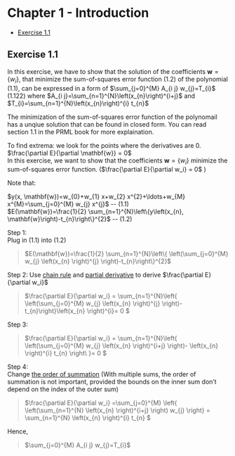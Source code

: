 # Chapter 1 - Introduction
* [Exercise 1.1](##-exercise-1.1)
## Exercise 1.1
In this exercise, we have to show that the solution of the coefficients $\mathbf{w}=\left\{w_{i}\right\}$, that minimize the sum-of-squares error function (1.2) of the polynomial (1.1), can be expressed in a form of $\sum_{j=0}^{M} A_{i j} w_{j}=T_{i}$ (1.122)  where   $A_{i j}=\sum_{n=1}^{N}\left(x_{n}\right)^{i+j}$ and $T_{i}=\sum_{n=1}^{N}\left(x_{n}\right)^{i} t_{n}$        

The minimization of the sum-of-squares error function of the polynomail has a unqiue solution that can be found in closed form.  You can read section 1.1 in the  PRML book for more explaination.         

To find extrema: we look for the points where the derivatives are 0.     
$\frac{\partial E}{\partial \mathbf{w}} = 0$           
  In this exercise, we want to show that the coefficients $\mathbf{w}=\left\{w_{i}\right\}$ minimize the sum-of-squares error function. ($\frac{\partial E}{\partial w_i} = 0$ )             
            
Note that:     

$y(x, \mathbf{w})=w_{0}+w_{1} x+w_{2} x^{2}+\ldots+w_{M} x^{M}=\sum_{j=0}^{M} w_{j} x^{j}$ -- (1.1)     
$E(\mathbf{w})=\frac{1}{2} \sum_{n=1}^{N}\left\{y\left(x_{n}, \mathbf{w}\right)-t_{n}\right\}^{2}$ -- (1.2)         



Step 1:           
Plug in (1.1) into (1.2)      
> $E(\mathbf{w})=\frac{1}{2} \sum_{n=1}^{N}\left\{ \left(\sum_{j=0}^{M} w_{j} \left(x_{n}  \right)^{j}  \right)-t_{n}\right\}^{2}$      

Step 2: 
Use [chain rule](https://www.khanacademy.org/math/differential-calculus/dc-chain) and [partial derivative](https://www.khanacademy.org/math/multivariable-calculus/multivariable-derivatives/partial-derivative-and-gradient-articles/a/introduction-to-partial-derivatives) to derive $\frac{\partial E}{\partial w_i}$       
                          
> $\frac{\partial E}{\partial w_i} = \sum_{n=1}^{N}\left\{ \left(\sum_{j=0}^{M} w_{j} \left(x_{n}  \right)^{j}  \right)-t_{n}\right\}\left(x_{n}  \right)^{i}= 0 $ 

Step 3:            
                          
> $\frac{\partial E}{\partial w_i} = \sum_{n=1}^{N}\left\{ \left(\sum_{j=0}^{M} w_{j} \left(x_{n}  \right)^{i+j}  \right)- \left(x_{n}  \right)^{i} t_{n}  \right\ }= 0 $ 

Step 4:               
Change [the order of summation](https://en.wikipedia.org/wiki/Summation#Identities)   (With multiple sums, the order of summation is not important, provided the bounds on the inner sum don’t depend on the index of the outer sum)                 
> $\frac{\partial E}{\partial w_i} =\sum_{j=0}^{M} \left\{ \left(\sum_{n=1}^{N} \left(x_{n}  \right)^{i+j}  \right)  w_{j} \right\} = \sum_{n=1}^{N} \left(x_{n}  \right)^{i} t_{n}  $ 
                   
Hence,                  
> $\sum_{j=0}^{M} A_{i j} w_{j}=T_{i}$
